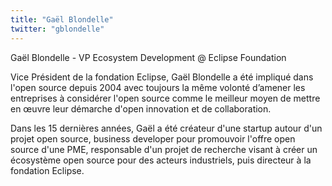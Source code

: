```yaml
---
title: "Gaël Blondelle"
twitter: "gblondelle"
---
```


Gaël Blondelle - VP Ecosystem Development @ Eclipse Foundation

Vice Président de la fondation Eclipse, Gaël Blondelle a été impliqué
dans l'open source depuis 2004 avec toujours la même volonté d’amener
les entreprises à considérer l'open source comme le meilleur moyen de
mettre en œuvre leur démarche d'open innovation et de collaboration. 

Dans les 15 dernières années, Gaël a été créateur d'une startup autour
d'un projet open source, business developer pour promouvoir l'offre open
source d'une PME, responsable d'un projet de recherche visant à créer un
écosystème open source pour des acteurs industriels, puis directeur à la
fondation Eclipse. 
